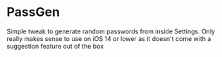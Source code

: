 # PassGen
Simple tweak to generate random passwords from inside Settings. Only really makes sense to use on iOS 14 or lower as it doesn't come with a suggestion feature out of the box
